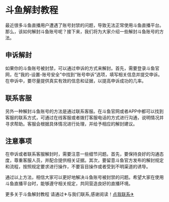 # 斗鱼解封教程

最近很多斗鱼直播用户遭遇了账号封禁的问题，导致无法正常使用斗鱼直播平台。那么，该如何解封斗鱼账号呢？接下来，我们将为大家介绍一些解封斗鱼账号的方法。

## 申诉解封

如果你的斗鱼账号被封禁，可以通过申诉的方式来解封。首先，需要登录斗鱼官网，在“我的-设置-账号安全”中找到“账号申诉”选项，填写相关信息并提交申诉。在申诉中，要尽量提供真实有效的信息和证据，以提高申诉成功的几率。

## 联系客服

另外一种解封斗鱼账号的方法是通过联系客服。在斗鱼官网或者APP中都可以找到客服的联系方式，可通过在线客服或者拨打客服电话的方式进行沟通，说明情况并寻求帮助。客服会根据具体情况进行处理，并给予相应的解封建议。

## 注意事项

在申诉或者联系客服解封时，需要注意一些细节问题。首先，要保持良好的沟通态度，尊重客服人员，并配合提供相关证据。其次，要留意斗鱼官方发布的解封规定和流程，按照规定要求进行操作，不要盲目操作或者受到不明渠道的诱导。

通过以上方法，相信大家可以更好地解决斗鱼账号被封禁的问题。希望大家在使用斗鱼直播平台时，能够遵守相关规定，共同营造良好的直播环境。

更多关于斗鱼解封教程 请通过✈与我们联系,感谢阅读！[点我联系✈](https://file.k02.cc)